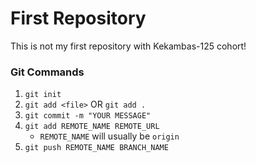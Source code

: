 # First Repository
This is not my first repository with Kekambas-125 cohort!

### Git Commands

1. `git init`
2. `git add <file>` OR `git add .`
3. `git commit -m "YOUR MESSAGE"`
4. `git add REMOTE_NAME REMOTE_URL`
    - `REMOTE_NAME` will usually be `origin`
5. `git push REMOTE_NAME BRANCH_NAME`    